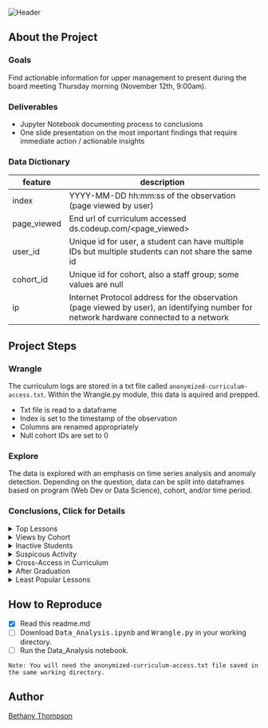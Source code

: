 ![Header](https://i.pinimg.com/originals/d2/88/bc/d288bcd2ddfff1886ddd267872206f66.png)
## About the Project
### Goals
Find actionable information for upper management to present during the board meeting Thursday morning (November 12th, 9:00am). 

### Deliverables
- Jupyter Notebook documenting process to conclusions
- One slide presentation on the most important findings that require immediate action / actionable insights

### Data Dictionary
| feature     | description                                                                                                                            |
|-------------|----------------------------------------------------------------------------------------------------------------------------------------|
| index       | YYYY-MM-DD hh:mm:ss of the observation (page viewed by user)                                                                           |
| page_viewed | End url of curriculum accessed ds.codeup.com/<page_viewed>                                                                             |
| user_id     | Unique id for user, a student can have multiple IDs but multiple students can not share the same id                                    |
| cohort_id   | Unique id for cohort, also a staff group; some values are null                                                                         |
| ip          | Internet Protocol address for the observation (page viewed by user), an identifying number for network hardware connected to a network |

## Project Steps
### Wrangle
The curriculum logs are stored in a txt file called ```anonymized-curriculum-access.txt```. Within the Wrangle.py module, this data is aquired and prepped.   
- Txt file is read to a dataframe
- Index is set to the timestamp of the observation
- Columns are renamed appropriately
- Null cohort IDs are set to 0
### Explore
The data is explored with an emphasis on time series analysis and anomaly detection. Depending on the question, data can be split into dataframes based on program (Web Dev or Data Science), cohort, and/or time period.
### Conclusions, Click for Details
<details>
<summary> Top Lessons </summary> 

#### Which lesson appears to attract the most traffic consistently across cohorts (per program)?
Introductory curriculum attracts the most page views for both Data Science and Web Dev(Intro to DS and Javascript-i respectively). For Data Science the views peak at the beginning of each cohort, but the trends are consistent across multiple cohorts. Web Dev has a greater amount of cohorts, so trends for the start of the program are not as pronounced.  

![Popular-Lessons-Chart](https://i.pinimg.com/originals/41/a4/c2/41a4c2292cd7de4c7d2ae0596063f2dd.png)
</details>

<details>
<summary> Views by Cohort </summary> 

#### Is there a cohort that referred to a lesson significantly more that other cohorts seemed to gloss over?
- Within Data Science cohorts, there is some variation in most popular lessons viewed. While Darden spent a larger amount of time with the Classification Overview, Curie spent more time with MySQL Overview, and Bayes spent more time on Intro to DS.  
- Within Web Dev, the lesson did not significantly affect the page views. Views stayed consistent across cohorts, so a lesson was viewed less or more by cohort. For example, throughout the most popular lessons, Cera does not view as often as Fortuna.  

![Popular-Lessons-Cohorts](https://i.pinimg.com/originals/c3/29/96/c32996a8e623d0c9032198731c08bc99.png)
</details>

<details>
<summary> Inactive Students </summary> 

#### Are there students who, when active, hardly access the curriculum? If so, what information do you have about these students?
Taking a look at user IDs for current students, it would appear that several have not accessed the curriculum often. However, checking the IP addresses associated with these users will show that some students have multiple user IDs. This was the case for the six current users with the least amount of curriculum visits.
</details>

<details>
<summary> Suspicous Activity </summary> 

#### Is there suspicous activity, such as users/machines/etc accessing the curriculum who shouldn’t be? Does it appear that any web-scraping is happening? Are there any suspicious IP addresses? Any odd user-agents? 
Pages to Look Into  
- ```%20https://github.com/RaulCPena```
- ```java-iii/jdbc/poop```
- ```spring/extra-features/error-pages/asdfasdf```
- ```students/643/This%20alumnus%20works%20for%20Appdiction%20Studios,%20as%20of%20this%20timestamp.%20This%20company%20is%20launching%20a%20bootcamp%20program%20in%20competition.%20For%20this%20reason,%20curriculum%20access%20is%20disabled%20until%20further%20notice.```

User 590  
- Has 73 different IP addresses used since starting in Curie (Feb. 2020)
- One IP address may originate from China when checking the location on a free IP lookup site
- Visits some pages for less than a minute before changing to other sites

</details>

<details>
<summary> Cross-Access in Curriculum </summary> 

#### At some point in the last year, ability for students and alumni to cross-access curriculum (web dev to ds, ds to web dev) should have been shut off. Do you see any evidence of that happening? Did it happen before?
While there is evidence of cross-access in the past, only three users show this occurrence recently.  
User 730:
- Attended Bash WD cohort
- Accessed DS curriculum November 1st, 2020  

User 280:
- Attended previous WD cohort Xanadu
- Currently associated with Darden cohort ID
- Is this an employee/instructor mislabeled as Darden instead of Staff cohort ID?  

User 590:
- Attended Curie cohort
- Accessed Web Dev curriculum in May 2020
- Is this an employee/instructor? Or before cut off?
</details>

<details>
<summary> After Graduation  </summary> 

#### What topics are grads continuing to reference after graduation and into their jobs (for each program)? 
I chose to look at each graduated cohort, plotting the cohort's most viewed page over time. To do so, I created a loop to filter out the df to only the observations made by the specific cohort, find the most viewed page from this, then resample on a bi-weekly period. There are 34 total graduated cohorts which are subplotted in 17 columns by 2 rows.

<details>
<summary> Click for Subplot </summary>

![Top-Lesson-By-Bohort-Over-Time](https://i.pinimg.com/originals/71/d4/fc/71d4fcd51751223de0b7b4762bfc30bf.png)

</details>

Some cohorts viewed their most popular page more in the beginning, while others stayed more consistent. For example:  
- Cohort 7 viewed javascript-i (specifically operators and variables) with peaks over time
- Cohort 8 viewed java-i consistently in 2018 but dropped off in views after
- Cohort 17 viewed javascript-i consistently past graduation

</details>

<details>
<summary> Least Popular Lessons  </summary> 

#### Which lessons are least accessed?
There were many pages viewed only once through out the web log. Within Data Science, these included:  
- 12-distributed-ml/spark-topics
- anomaly-detection/time-series-anomaly-detection-part-1
- 7.4.1-pandas-overview
- 2.1-spreadsheets-overview
- 4-python/pandas-lesson
- regression/least-angle-regression
- classification/handling-missing-values
- regression/ridge-regression
- advanced-topics/tidy-data  

Within Web Dev, these included:
- cli/4-navigating-the-filesystem
- javascript-i/math
- 8.0_Intro_Module
- 4-stats/1-descriptive-stats
- 6-regression/4-multivariate-regression-in-excel
- 2-sql/database-design
- 5-stats/4.2-compare-means/null
- 12-distributed-ml/spark-topics
- java-iii/servelet
</details>

## How to Reproduce
- [X] Read this readme.md
- [ ] Download <kbd>Data_Analysis.ipynb</kbd> and <kbd>Wrangle.py</kbd> in your working directory.
- [ ] Run the Data_Analysis notebook.  

```Note: You will need the anonymized-curriculum-access.txt file saved in the same working directory.```  

## Author
[Bethany Thompson](https://github.com/ThompsonBethany01)
